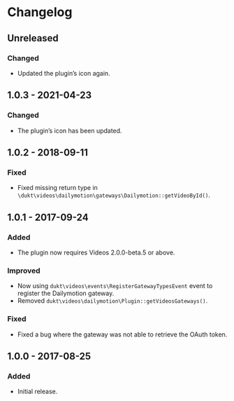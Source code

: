 Changelog
=========

## Unreleased

### Changed
- Updated the plugin’s icon again.

## 1.0.3 - 2021-04-23

### Changed
- The plugin’s icon has been updated.

## 1.0.2 - 2018-09-11

### Fixed
- Fixed missing return type in `\dukt\videos\dailymotion\gateways\Dailymotion::getVideoById()`.

## 1.0.1 - 2017-09-24

### Added
- The plugin now requires Videos 2.0.0-beta.5 or above.

### Improved
- Now using `dukt\videos\events\RegisterGatewayTypesEvent` event to register the Dailymotion gateway.
- Removed `dukt\videos\dailymotion\Plugin::getVideosGateways()`.

### Fixed
- Fixed a bug where the gateway was not able to retrieve the OAuth token.

## 1.0.0 - 2017-08-25

### Added
- Initial release.